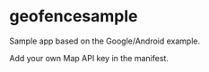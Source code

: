 geofencesample
==============
Sample app based on the Google/Android example.

Add your own Map API key in the manifest.
